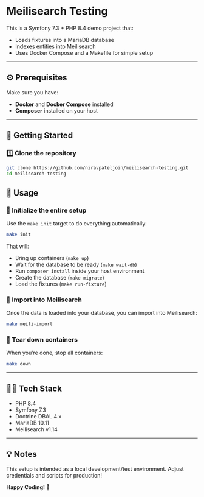 # Meilisearch Testing

This is a Symfony 7.3 + PHP 8.4 demo project that:

* Loads fixtures into a MariaDB database
* Indexes entities into Meilisearch
* Uses Docker Compose and a Makefile for simple setup

---

## ⚙️ Prerequisites

Make sure you have:

* **Docker** and **Docker Compose** installed
* **Composer** installed on your host

---

## 🐳 Getting Started

### 1️⃣ Clone the repository

```bash
git clone https://github.com/niravpateljoin/meilisearch-testing.git
cd meilisearch-testing
```

## 🎯 Usage

### 🧰 Initialize the entire setup

Use the `make init` target to do everything automatically:

```bash
make init
```

That will:

* Bring up containers (`make up`)
* Wait for the database to be ready (`make wait-db`)
* Run `composer install` inside your host environment
* Create the database (`make migrate`)
* Load the fixtures (`make run-fixture`)

### 🧰 Import into Meilisearch

Once the data is loaded into your database, you can import into Meilisearch:

```bash
make meili-import
```

### 🧰 Tear down containers

When you’re done, stop all containers:

```bash
make down
```

---

## 🧑‍💻 Tech Stack

* PHP 8.4
* Symfony 7.3
* Doctrine DBAL 4.x
* MariaDB 10.11
* Meilisearch v1.14

---

## 💡 Notes

This setup is intended as a local development/test environment. Adjust credentials and scripts for production!

**Happy Coding! 🎉**
